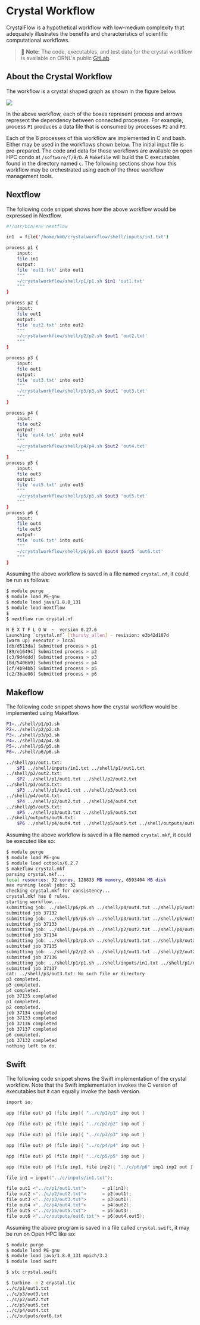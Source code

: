# Crystal Workflow

CrystalFlow is a hypothetical workflow with low-medium complexity that adequately illustrates the benefits and characteristics of scientific computational workflows.

> 📝 **Note:** The code, executables, and test data for the crystal workflow is available on ORNL's public [GitLab](https://code.ornl.gov/km0/cades_workflows).

## About the Crystal Workflow

The workflow is a crystal shaped graph as shown in the figure below.

[![](../../../.gitbook/assets/crystal-workflow-mermaid.png)](https://github.com/wendikristine/documentation-template/tree/62a326e16ecef2ff128ef0b976de12c16f6ea062/using-the-hpc/screenshots/crystal-workflow-mermaid.png)  


In the above workflow, each of the boxes represent process and arrows represent the dependency between connected processes. For example, process `P1` produces a data file that is consumed by processes `P2` and `P3`.

Each of the 6 processes of this workflow are implemented in C and bash. Either may be used in the workflows shown below. The initial input file is pre-prepared. The code and data for these workflows are available on open HPC condo at `/software/T/B/D`. A `Makefile` will build the C executables found in the directory named `c`. The following sections show how this workflow may be orchestrated using each of the three workflow management tools.

## Nextflow

The following code snippet shows how the above workflow would be expressed in Nextflow.

```bash
#!/usr/bin/env nextflow

in1  = file('/home/km0/crystalworkflow/shell/inputs/in1.txt')

process p1 {
    input:
    file in1
    output:
    file 'out1.txt' into out1
    """
    ~/crystalworkflow/shell/p1/p1.sh $in1 'out1.txt'
    """
}

process p2 {
    input:
    file out1
    output:
    file 'out2.txt' into out2
    """
    ~/crystalworkflow/shell/p2/p2.sh $out1 'out2.txt'
    """
}

process p3 {
    input:
    file out1
    output:
    file 'out3.txt' into out3
    """
    ~/crystalworkflow/shell/p3/p3.sh $out1 'out3.txt'
    """
}

process p4 {
    input:
    file out2
    output:
    file 'out4.txt' into out4
    """
    ~/crystalworkflow/shell/p4/p4.sh $out2 'out4.txt'
    """
}
process p5 {
    input:
    file out3
    output:
    file 'out5.txt' into out5
    """
    ~/crystalworkflow/shell/p5/p5.sh $out3 'out5.txt'
    """
}
process p6 {
    input:
    file out4
    file out5
    output:
    file 'out6.txt' into out6
    """
    ~/crystalworkflow/shell/p6/p6.sh $out4 $out5 'out6.txt'
    """
}
```

Assuming the above workflow is saved in a file named `crystal.nf`, it could be run as follows:

```bash
$ module purge
$ module load PE-gnu
$ module load java/1.8.0_131
$ module load nextflow
$
$ nextflow run crystal.nf

N E X T F L O W  ~  version 0.27.6
Launching `crystal.nf` [thirsty_allen] - revision: e3b42d107d
[warm up] executor > local
[db/d513da] Submitted process > p1
[89/e16494] Submitted process > p2
[c3/9d4ddd] Submitted process > p3
[0d/5406b9] Submitted process > p4
[cf/4b94bb] Submitted process > p5
[c2/3bae00] Submitted process > p6
```

## Makeflow

The following code snippet shows how the crystal workflow would be implemented using Makeflow.

```bash
P1=../shell/p1/p1.sh
P2=../shell/p2/p2.sh
P3=../shell/p3/p3.sh
P4=../shell/p4/p4.sh
P5=../shell/p5/p5.sh
P6=../shell/p6/p6.sh

../shell/p1/out1.txt:
    $P1 ../shell/inputs/in1.txt ../shell/p1/out1.txt
../shell/p2/out2.txt:
    $P2 ../shell/p1/out1.txt ../shell/p2/out2.txt
../shell/p3/out3.txt:
    $P3 ../shell/p1/out1.txt ../shell/p3/out3.txt
../shell/p4/out4.txt:
    $P4 ../shell/p2/out2.txt ../shell/p4/out4.txt
../shell/p5/out5.txt:
    $P5 ../shell/p3/out3.txt ../shell/p5/out5.txt
../shell/outputs/out6.txt:
    $P6 ../shell/p4/out4.txt ../shell/p5/out5.txt ../shell/outputs/out6.txt
```

Assuming the above workflow is saved in a file named `crystal.mkf`, it could be executed like so:

```bash
$ module purge
$ module load PE-gnu
$ module load cctools/6.2.7
$ makeflow crystal.mkf
parsing crystal.mkf...
local resources: 32 cores, 128833 MB memory, 6593404 MB disk
max running local jobs: 32
checking crystal.mkf for consistency...
crystal.mkf has 6 rules.
starting workflow....
submitting job: ../shell/p6/p6.sh ../shell/p4/out4.txt ../shell/p5/out5.txt ../shell/outputs/out6.txt
submitted job 37132
submitting job: ../shell/p5/p5.sh ../shell/p3/out3.txt ../shell/p5/out5.txt
submitted job 37133
submitting job: ../shell/p4/p4.sh ../shell/p2/out2.txt ../shell/p4/out4.txt
submitted job 37134
submitting job: ../shell/p3/p3.sh ../shell/p1/out1.txt ../shell/p3/out3.txt
submitted job 37135
submitting job: ../shell/p2/p2.sh ../shell/p1/out1.txt ../shell/p2/out2.txt
submitted job 37136
submitting job: ../shell/p1/p1.sh ../shell/inputs/in1.txt ../shell/p1/out1.txt
submitted job 37137
cat: ../shell/p3/out3.txt: No such file or directory
p3 completed.
p5 completed.
p4 completed.
job 37135 completed
p1 completed.
p2 completed.
job 37134 completed
job 37133 completed
job 37136 completed
job 37137 completed
p6 completed.
job 37132 completed
nothing left to do.
```

## Swift

The following code snippet shows the Swift implementation of the crystal workflow. Note that the Swift implementation invokes the C version of executables but it can equally invoke the bash version.

```c
import io;

app (file out) p1 (file inp){ "../c/p1/p1" inp out }

app (file out) p2 (file inp){ "../c/p2/p2" inp out }

app (file out) p3 (file inp){ "../c/p3/p3" inp out }

app (file out) p4 (file inp){ "../c/p4/p4" inp out }

app (file out) p5 (file inp){ "../c/p5/p5" inp out }

app (file out) p6 (file inp1, file inp2){ "../c/p6/p6" inp1 inp2 out }

file in1 = input("../c/inputs/in1.txt");

file out1 <"../c/p1/out1.txt">      = p1(in1);
file out2 <"../c/p2/out2.txt">      = p2(out1);
file out3 <"../c/p3/out3.txt">      = p3(out1);
file out4 <"../c/p4/out4.txt">      = p4(out2);
file out5 <"../c/p5/out5.txt">      = p5(out3);
file out6 <"../c/outputs/out6.txt"> = p6(out4,out5);
```

Assuming the above program is saved in a file called `crystal.swift`, it may be run on Open HPC like so:

```bash
$ module purge
$ module load PE-gnu
$ module load java/1.8.0_131 mpich/3.2
$ module load swift

$ stc crystal.swift

$ turbine -n 2 crystal.tic
../c/p1/out1.txt
../c/p3/out3.txt
../c/p2/out2.txt
../c/p5/out5.txt
../c/p4/out4.txt
../c/outputs/out6.txt
```

